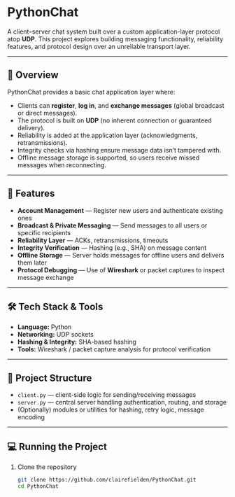# PythonChat

A client–server chat system built over a custom application-layer protocol atop **UDP**. This project explores building messaging functionality, reliability features, and protocol design over an unreliable transport layer.

---

## 🚀 Overview

PythonChat provides a basic chat application layer where:

- Clients can **register**, **log in**, and **exchange messages** (global broadcast or direct messages).
- The protocol is built on **UDP** (no inherent connection or guaranteed delivery).
- Reliability is added at the application layer (acknowledgments, retransmissions).
- Integrity checks via hashing ensure message data isn’t tampered with.
- Offline message storage is supported, so users receive missed messages when reconnecting.

---

## 🧩 Features

- **Account Management** — Register new users and authenticate existing ones  
- **Broadcast & Private Messaging** — Send messages to all users or specific recipients  
- **Reliability Layer** — ACKs, retransmissions, timeouts  
- **Integrity Verification** — Hashing (e.g., SHA) on message content  
- **Offline Storage** — Server holds messages for offline users and delivers them later  
- **Protocol Debugging** — Use of **Wireshark** or packet captures to inspect message exchange  

---

## 🛠 Tech Stack & Tools

- **Language:** Python  
- **Networking:** UDP sockets  
- **Hashing & Integrity:** SHA-based hashing  
- **Tools:** Wireshark / packet capture analysis for protocol verification  

---

## 📂 Project Structure

- `client.py` — client-side logic for sending/receiving messages  
- `server.py` — central server handling authentication, routing, and storage  
- (Optionally) modules or utilities for hashing, retry logic, message encoding  

---

## 💻 Running the Project

1. Clone the repository  
   ```bash
   git clone https://github.com/clairefielden/PythonChat.git
   cd PythonChat

